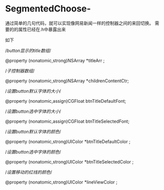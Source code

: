 # SegmentedChoose-
通过简单的几句代码，就可以实现像网易新闻一样的控制器之间的来回切换。
需要的的属性已经在.h中暴露出来


如下

 /*button显示的title数组*/
 
 @property (nonatomic,strong)NSArray *titleArr ;

 /*子控制器数组*/
 
 @property (nonatomic,strong)NSArray *childrenContentCtr;

 /*设置button默认字体的大小*/
 
 @property (nonatomic,assign)CGFloat  btnTitleDefaultFont;

 /*设置button选中字体的大小*/
 
 @property (nonatomic,assign)CGFloat  btnTitleSelectedFont;

 /*设置button默认字体的颜色*/
 
 @property (nonatomic,strong)UIColor *btnTitleDefaultColor ;

 /*设置button选中字体的颜色*/
 
 @property (nonatomic,strong)UIColor *btnTitleSelectedColor ;

 /*设置移动的红线的颜色*/
 
 @property (nonatomic,strong)UIColor *lineViewColor ;
